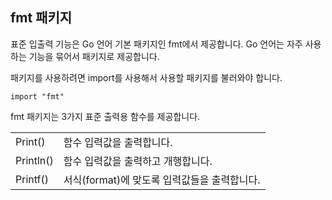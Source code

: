 ## fmt 패키지

표준 입출력 기능은 Go 언어 기본 패키지인 fmt에서 제공합니다. Go 언어는 자주 사용하는 기능을 묶어서 패키지로 제공합니다.

패키지를 사용하려면 import를 사용해서 사용할 패키지를 불러와야 합니다.

``import "fmt"``

fmt 패키지는 3가지 표준 출력용 함수를 제공합니다.

|||
|----|---|
|Print()|함수 입력값을 출력합니다.|
|Println()|함수 입력값을 출력하고 개행합니다.|
|Printf()|서식(format)에 맞도록 입력값들을 출력합니다.|